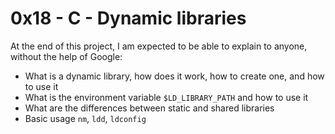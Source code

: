 # 0x18 - C - Dynamic libraries

At the end of this project, I am expected to be able to explain to anyone, without the help of Google:
* What is a dynamic library, how does it work, how to create one, and how to use it
* What is the environment variable `$LD_LIBRARY_PATH` and how to use it
* What are the differences between static and shared libraries
* Basic usage `nm`, `ldd`, `ldconfig`

